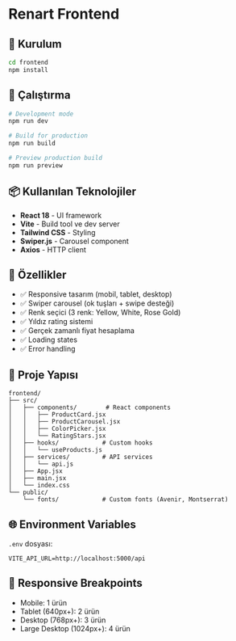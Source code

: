 # Renart Frontend

## 🚀 Kurulum

```bash
cd frontend
npm install
```

## 🏃 Çalıştırma

```bash
# Development mode
npm run dev

# Build for production
npm run build

# Preview production build
npm run preview
```

## 📦 Kullanılan Teknolojiler

- **React 18** - UI framework
- **Vite** - Build tool ve dev server
- **Tailwind CSS** - Styling
- **Swiper.js** - Carousel component
- **Axios** - HTTP client

## 🎨 Özellikler

- ✅ Responsive tasarım (mobil, tablet, desktop)
- ✅ Swiper carousel (ok tuşları + swipe desteği)
- ✅ Renk seçici (3 renk: Yellow, White, Rose Gold)
- ✅ Yıldız rating sistemi
- ✅ Gerçek zamanlı fiyat hesaplama
- ✅ Loading states
- ✅ Error handling

## 📁 Proje Yapısı

```
frontend/
├── src/
│   ├── components/        # React components
│   │   ├── ProductCard.jsx
│   │   ├── ProductCarousel.jsx
│   │   ├── ColorPicker.jsx
│   │   └── RatingStars.jsx
│   ├── hooks/            # Custom hooks
│   │   └── useProducts.js
│   ├── services/         # API services
│   │   └── api.js
│   ├── App.jsx
│   ├── main.jsx
│   └── index.css
└── public/
    └── fonts/            # Custom fonts (Avenir, Montserrat)
```

## 🌐 Environment Variables

`.env` dosyası:
```
VITE_API_URL=http://localhost:5000/api
```

## 📱 Responsive Breakpoints

- Mobile: 1 ürün
- Tablet (640px+): 2 ürün
- Desktop (768px+): 3 ürün
- Large Desktop (1024px+): 4 ürün
